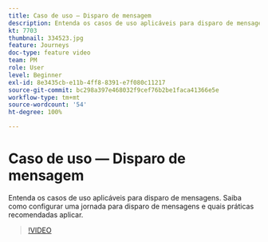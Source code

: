 ```yaml
---
title: Caso de uso — Disparo de mensagem
description: Entenda os casos de uso aplicáveis para disparo de mensagens. Saiba como configurar uma jornada para disparo de mensagens e quais práticas recomendadas aplicar.
kt: 7703
thumbnail: 334523.jpg
feature: Journeys
doc-type: feature video
team: PM
role: User
level: Beginner
exl-id: 8e3435cb-e11b-4ff8-8391-e7f080c11217
source-git-commit: bc298a397e468032f9cef76b2be1faca41366e5e
workflow-type: tm+mt
source-wordcount: '54'
ht-degree: 100%

---
```


# Caso de uso — Disparo de mensagem

Entenda os casos de uso aplicáveis para disparo de mensagens. Saiba como configurar uma jornada para disparo de mensagens e quais práticas recomendadas aplicar.

>[!VIDEO](https://video.tv.adobe.com/v/334523?quality=12)
